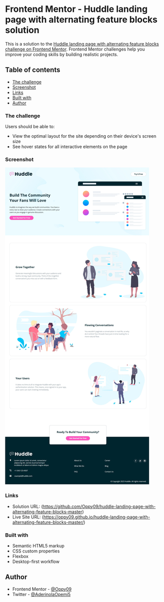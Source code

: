 # Frontend Mentor - Huddle landing page with alternating feature blocks solution

This is a solution to the [Huddle landing page with alternating feature blocks challenge on Frontend Mentor](https://www.frontendmentor.io/challenges/huddle-landing-page-with-alternating-feature-blocks-5ca5f5981e82137ec91a5100). Frontend Mentor challenges help you improve your coding skills by building realistic projects. 

## Table of contents
  - [The challenge](#the-challenge)
  - [Screenshot](#screenshot)
  - [Links](#links)
  - [Built with](#built-with)
- [Author](#author)

### The challenge
Users should be able to:

- View the optimal layout for the site depending on their device's screen size
- See hover states for all interactive elements on the page

### Screenshot
![](./screenshot.jpeg)

### Links
- Solution URL: (https://github.com/Oppy09/huddle-landing-page-with-alternating-feature-blocks-master)
- Live Site URL: (https://oppy09.github.io/huddle-landing-page-with-alternating-feature-blocks-master/)

### Built with
- Semantic HTML5 markup
- CSS custom properties
- Flexbox
- Desktop-first workflow
## Author
- Frontend Mentor - [@Oppy09](https://https://www.frontendmentor.io/profile/Oppy09)
- Twitter - [@AderinolaOpemi5](https://https://www.twitter.com/AderinolaOpemi5)
